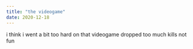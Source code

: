 ```yaml
---
title: "the videogame"
date: 2020-12-18
---
```


i think i went a bit too hard on that videogame
dropped too much kills
not fun
